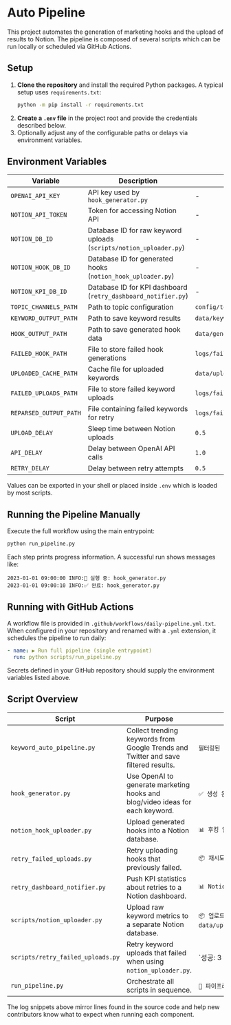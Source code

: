 # Auto Pipeline

This project automates the generation of marketing hooks and the upload of results to Notion. The pipeline is composed of several scripts which can be run locally or scheduled via GitHub Actions.

## Setup

1. **Clone the repository** and install the required Python packages. A typical setup uses `requirements.txt`:
   ```bash
   python -m pip install -r requirements.txt
   ```
2. **Create a `.env` file** in the project root and provide the credentials described below.
3. Optionally adjust any of the configurable paths or delays via environment variables.

## Environment Variables

| Variable | Description | Default |
|----------|-------------|---------|
| `OPENAI_API_KEY` | API key used by `hook_generator.py` | - |
| `NOTION_API_TOKEN` | Token for accessing Notion API | - |
| `NOTION_DB_ID` | Database ID for raw keyword uploads (`scripts/notion_uploader.py`) | - |
| `NOTION_HOOK_DB_ID` | Database ID for generated hooks (`notion_hook_uploader.py`) | - |
| `NOTION_KPI_DB_ID` | Database ID for KPI dashboard (`retry_dashboard_notifier.py`) | - |
| `TOPIC_CHANNELS_PATH` | Path to topic configuration | `config/topic_channels.json` |
| `KEYWORD_OUTPUT_PATH` | Path to save keyword results | `data/keyword_output_with_cpc.json` |
| `HOOK_OUTPUT_PATH` | Path to save generated hook data | `data/generated_hooks.json` |
| `FAILED_HOOK_PATH` | File to store failed hook generations | `logs/failed_hooks.json` |
| `UPLOADED_CACHE_PATH` | Cache file for uploaded keywords | `data/uploaded_keywords_cache.json` |
| `FAILED_UPLOADS_PATH` | File to store failed keyword uploads | `logs/failed_uploads.json` |
| `REPARSED_OUTPUT_PATH` | File containing failed keywords for retry | `logs/failed_keywords_reparsed.json` |
| `UPLOAD_DELAY` | Sleep time between Notion uploads | `0.5` |
| `API_DELAY` | Delay between OpenAI API calls | `1.0` |
| `RETRY_DELAY` | Delay between retry attempts | `0.5` |

Values can be exported in your shell or placed inside `.env` which is loaded by most scripts.

## Running the Pipeline Manually

Execute the full workflow using the main entrypoint:

```bash
python run_pipeline.py
```

Each step prints progress information. A successful run shows messages like:

```
2023-01-01 09:00:00 INFO:🚀 실행 중: hook_generator.py
2023-01-01 09:00:10 INFO:✅ 완료: hook_generator.py
```

## Running with GitHub Actions

A workflow file is provided in `.github/workflows/daily-pipeline.yml.txt`. When configured in your repository and renamed with a `.yml` extension, it schedules the pipeline to run daily:

```yaml
- name: ▶️ Run full pipeline (single entrypoint)
  run: python scripts/run_pipeline.py
```

Secrets defined in your GitHub repository should supply the environment variables listed above.

## Script Overview

| Script | Purpose | Example Output |
|-------|---------|---------------|
| `keyword_auto_pipeline.py` | Collect trending keywords from Google Trends and Twitter and save filtered results. | `필터링된 키워드 개수: 5` |
| `hook_generator.py` | Use OpenAI to generate marketing hooks and blog/video ideas for each keyword. | `✅ 생성 완료: 여행 국내여행` |
| `notion_hook_uploader.py` | Upload generated hooks into a Notion database. | `📊 후킹 업로드 요약` |
| `retry_failed_uploads.py` | Retry uploading hooks that previously failed. | `📦 재시도 업로드 요약` |
| `retry_dashboard_notifier.py` | Push KPI statistics about retries to a Notion dashboard. | `📊 Notion KPI 업데이트 완료` |
| `scripts/notion_uploader.py` | Upload raw keyword metrics to a separate Notion database. | `📦 업로드 캐시 저장 완료: data/uploaded_keywords_cache.json` |
| `scripts/retry_failed_uploads.py` | Retry keyword uploads that failed when using `notion_uploader.py`. | `성공: 3 | 실패 유지: 1` |
| `run_pipeline.py` | Orchestrate all scripts in sequence. | `🎯 파이프라인 전체 완료` |

The log snippets above mirror lines found in the source code and help new contributors know what to expect when running each component.


